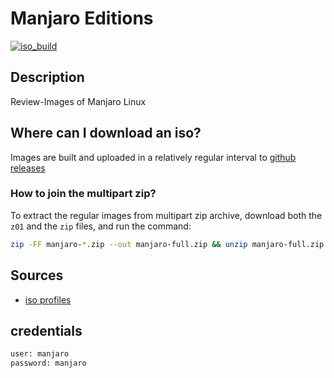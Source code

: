 # Manjaro Editions

[![iso_build](https://github.com/manjaro/release-review/workflows/iso_build/badge.svg)](https://github.com/manjaro/release-review/actions)

## Description

Review-Images of Manjaro Linux

## Where can I download an iso?

Images are built and uploaded in a relatively regular interval to [github releases](https://github.com/manjaro/release-review/releases)

### How to join the multipart zip?

To extract the regular images from multipart zip archive, download both the `z01` and the `zip` files, and run the command:

```sh
zip -FF manjaro-*.zip --out manjaro-full.zip && unzip manjaro-full.zip
```

## Sources

- [iso profiles](https://gitlab.manjaro.org/profiles-and-settings/iso-profiles)

## credentials

```sh
user: manjaro
password: manjaro
```